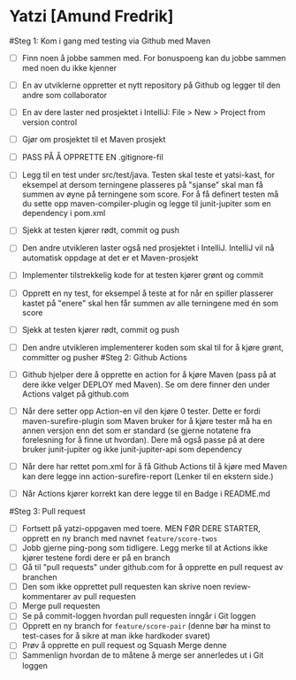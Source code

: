 # Yatzi  [Amund Fredrik]

#Steg 1: Kom i gang med testing via Github med Maven

* [ ] Finn noen å jobbe sammen med. For bonuspoeng kan du jobbe sammen med noen du ikke kjenner
* [ ] En av utviklerne oppretter et nytt repository på Github og legger til den andre som collaborator
* [ ] En av dere laster ned prosjektet i IntelliJ: File > New > Project from version control
* [ ] Gjør om prosjektet til et Maven prosjekt
* [ ] PASS PÅ Å OPPRETTE EN .gitignore-fil
* [ ] Legg til en test under src/test/java. Testen skal teste et yatsi-kast, for eksempel at dersom terningene plasseres på "sjanse" skal man få summen av øyne på terningene som score. For å få definert testen må du sette opp maven-compiler-plugin og legge til junit-jupiter som en dependency i pom.xml
* [ ] Sjekk at testen kjører rødt, commit og push
* [ ] Den andre utvikleren laster også ned prosjektet i IntelliJ. IntelliJ vil nå automatisk oppdage at det er et Maven-prosjekt
* [ ] Implementer tilstrekkelig kode for at testen kjører grønt og commit
* [ ] Opprett en ny test, for eksempel å teste at for når en spiller plasserer kastet på "enere" skal hen får summen av alle terningene med én som score
* [ ] Sjekk at testen kjører rødt, commit og push
* [ ] Den andre utvikleren implementerer koden som skal til for å kjøre grønt, committer og pusher
#Steg 2: Github Actions

* [ ] Github hjelper dere å opprette en action for å kjøre Maven (pass på at dere ikke velger DEPLOY med Maven). Se om dere finner den under Actions valget på github.com
* [ ] Når dere setter opp Action-en vil den kjøre 0 tester. Dette er fordi maven-surefire-plugin som Maven bruker for å kjøre tester må ha en annen versjon enn det som er standard (se gjerne notatene fra forelesning for å finne ut hvordan). Dere må også passe på at dere bruker junit-jupiter og ikke junit-jupiter-api som dependency
* [ ] Når dere har rettet pom.xml for å få Github Actions til å kjøre med Maven kan dere legge inn action-surefire-report (Lenker til en ekstern side.)
* [ ] Når Actions kjører korrekt kan dere legge til en Badge i README.md

#Steg 3: Pull request

* [ ] Fortsett på yatzi-oppgaven med toere. MEN FØR DERE STARTER, opprett en ny branch med navnet `feature/score-twos`
* [ ] Jobb gjerne ping-pong som tidligere. Legg merke til at Actions ikke kjører testene fordi dere er på en branch
* [ ] Gå til "pull requests" under github.com for å opprette en pull request av branchen
* [ ] Den som ikke opprettet pull requesten kan skrive noen review-kommentarer av pull requesten
* [ ] Merge pull requesten
* [ ] Se på commit-loggen hvordan pull requesten inngår i Git loggen
* [ ] Opprett en ny branch for `feature/score-pair` (denne bør ha minst to test-cases for å sikre at man ikke hardkoder svaret)
* [ ] Prøv å opprette en pull request og Squash Merge denne
* [ ] Sammenlign hvordan de to måtene å merge ser annerledes ut i Git loggen 